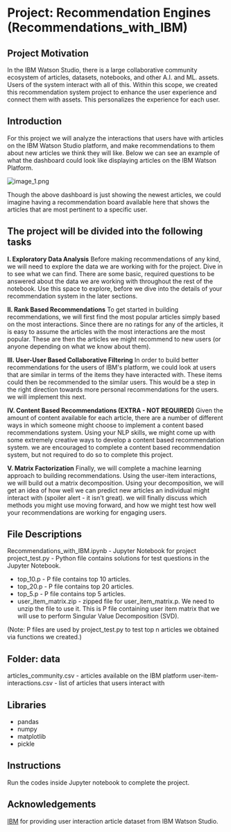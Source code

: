 # Project: Recommendation Engines (Recommendations_with_IBM)

## Project Motivation

In the IBM Watson Studio, there is a large collaborative community ecosystem of articles, datasets, notebooks, and other A.I. and ML. assets. Users of the system interact with all of this. Within this scope, we created this recommendation system project to enhance the user experience and connect them with assets. This personalizes the experience for each user.

## Introduction
For this project we will analyze the interactions that users have with articles on the IBM Watson Studio platform, and make recommendations to them about new articles we think they will like. Below we can see an example of what the dashboard could look like displaying articles on the IBM Watson Platform.

![image_1.png](/../main/Recommendation_Engines/image_1.png)

Though the above dashboard is just showing the newest articles, we could imagine having a recommendation board available here that shows the articles that are most pertinent to a specific user.

## The project will be divided into the following tasks
**I. Exploratory Data Analysis**
Before making recommendations of any kind, we will need to explore the data we are working with for the project. Dive in to see what we can find. There are some basic, required questions to be answered about the data we are working with throughout the rest of the notebook. Use this space to explore, before we dive into the details of your recommendation system in the later sections.

**II. Rank Based Recommendations**
To get started in building recommendations, we will first find the most popular articles simply based on the most interactions. Since there are no ratings for any of the articles, it is easy to assume the articles with the most interactions are the most popular. These are then the articles we might recommend to new users (or anyone depending on what we know about them).

**III. User-User Based Collaborative Filtering**
In order to build better recommendations for the users of IBM's platform, we could look at users that are similar in terms of the items they have interacted with. These items could then be recommended to the similar users. This would be a step in the right direction towards more personal recommendations for the users. we will implement this next.

**IV. Content Based Recommendations (EXTRA - NOT REQUIRED)**
Given the amount of content available for each article, there are a number of different ways in which someone might choose to implement a content based recommendations system. Using your NLP skills, we might come up with some extremely creative ways to develop a content based recommendation system. we are encouraged to complete a content based recommendation system, but not required to do so to complete this project.

**V. Matrix Factorization**
Finally, we will complete a machine learning approach to building recommendations. Using the user-item interactions, we will build out a matrix decomposition. Using your decomposition, we will get an idea of how well we can predict new articles an individual might interact with (spoiler alert - it isn't great). we will finally discuss which methods you might use moving forward, and how we might test how well your recommendations are working for engaging users.

## File Descriptions
Recommendations_with_IBM.ipynb - Jupyter Notebook for project
project_test.py - Python file contains solutions for test questions in the Jupyter Notebook.

- top_10.p - P file contains top 10 articles.
- top_20.p - P file contains top 20 articles.
- top_5.p - P file contains top 5 articles.
- user_item_matrix.zip - zipped file for user_item_matrix.p. We need to unzip the file to use it. This is P file containing user item matrix that we will use to perform Singular Value Decomposition (SVD).

(Note: P files are used by project_test.py to test top n articles we obtained via functions we created.)

## Folder: data
articles_community.csv - articles available on the IBM platform
user-item-interactions.csv - list of articles that users interact with

## Libraries
- pandas 
- numpy
- matplotlib 
- pickle

## Instructions
Run the codes inside Jupyter notebook to complete the project.

## Acknowledgements
[IBM](https://www.ibm.com/us-en/) for providing user interaction article dataset from IBM Watson Studio.

